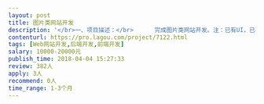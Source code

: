 ```yaml
---                
layout: post       
title: 图片类网站开发           
description: '</br>一、项目描述：</br>      完成图片类网站开发。注：已有UI，已有大部分后台所需数据</br>二、主要功能点</br>     浏览照片、短视频，个人页面，论坛等</br>三、可参考产品</br>       pinterest;  unsplash</br>'     
contenturl: https://pro.lagou.com/project/7122.html      
tags: [Web网站开发,后端开发,前端开发]            
salary: 10000-20000元          
publish_time: 2018-04-04 15:27:33         
review: 382人                   
apply: 3人                   
recommend: 0人                   
time_range: 1-3个月              
---                 
```

